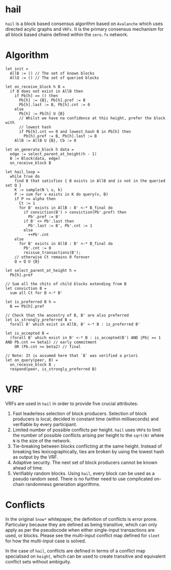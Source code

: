 # hail

`hail` is a block based consensus algorithm based on `Avalanche` which uses directed acylic graphs and `VRFs`. It is the primary consensus mechanism for all block based chains defined within the `zero.fx` network.

# Algorithm

```
let init = 
  AllB := () // The set of known blocks
  AllQ := () // The set of queried blocks

let on_receive_block h B =
  if B does not exist in AllB then
    if Pb[h] == () then
      Pb[h] := {B}, Pb[h].pref := B
      Pb[h].last := B, Pb[h].cnt := 0
    else
      Pb[h] := Pb[h] U {B}
      // Whilst we have no confidence at this height, prefer the block with 
	  // lowest hash
      if Pb[h].cnt == 0 and lowest_hash B in Pb[h] then
        Pb[h].pref := B, Pb[h].last := B
    AllB := AllB U {B}, Cb := 0

let on_generate_block h data =
  edge := select_parent_at_height(h - 1)
  B := Block(data, edge)
  on_receive_block B

let hail_loop =
  while true do
    find B that satisfies { B exists in AllB and is not in the queried set Q }
    K := sample(N \ u, k)
    P := sum for v exists in K do query(v, B)
    if P >= alpha then
      Ct := 1
      for B' exists in AllB : B' <-* B_final do
        if conviction(B') > conviction(Pb'.pref) then
          Pb'.pref := B'
        if B' <> Pb'.last then
          Pb'.last := B', Pb'.cnt := 1
        else
          ++Pb'.cnt
    else
      for B' exists in AllB : B' <-* B_final do
        Pb'.cnt := 0
        reissue_transactions(B');
    // otherwise Ct remains 0 forever
    Q = Q U {B}

let select_parent_at_height h =
  Pb[h].pref

// Sum all the chits of child blocks extending from B
let conviction B =
  sum all Ct for B <-* B'

let is_preferred B h =
  B == Pb[h].pref

// Check that the ancestry of B, B' are also preferred
let is_strongly_preferred B =
  forall B' which exist in AllB, B' <-* B : is_preferred B'

let is_accepted B =
  (forall B' which exist in B' <-* B : is_accepted(B') AND |Pb| == 1 AND Pb.cnt >= beta1) // early commitment
    OR (Pb.cnt >= beta2) // final

// Note: It is assumed here that `B` was verified a priori
let on_query(peer, B) =
  on_receive_block B ;
  respond(peer, is_strongly_preferred B)
```

# VRF

VRFs are used in `hail` in order to provide five crucial attributes:
1. Fast leaderless selection of block producers. Selection of block producers is local, decided in constant time (within milliseconds) and verifiable by every participant.
2. Limited number of possible conflicts per height. `hail` uses `VRF`s to limit the number of possible conflicts arising per height to the `sqrt(N)` where `N` is the size of the network.
3. Tie-breaking between blocks conflicting at the same height. Instead of breaking ties lexicographically, ties are broken by using the lowest hash as output by the VRF.
4. Adaptive security. The next set of block producers cannot be known ahead of time.
5. Verifiably random blocks. Using `hail`, every block can be used as a pseudo random seed. There is no further need to use complicated on-chain randomness generation algorithms.

# Conflicts

In the original `Snow*` whitepaper, the definition of conflicts is error prone. Particulary because they are defined as being transitive, which can only apply as per the pseudocode when either single-input transactions are used, or blocks. Please see the multi-input conflict map defined for `sleet` for how the multi-input case is solved.

In the case of `hail`, conflicts are defined in terms of a conflict map specialised on `height`, which can be used to create transitive and equivalent conflict sets without ambiguity.
